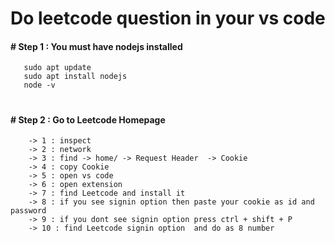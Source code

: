 
# Do leetcode question in your vs code

#### # Step 1 : You must have nodejs installed
```
   sudo apt update
   sudo apt install nodejs
   node -v
```
#
#### # Step 2 : Go to Leetcode Homepage
```
    -> 1 : inspect
    -> 2 : network
    -> 3 : find -> home/ -> Request Header  -> Cookie
    -> 4 : copy Cookie
    -> 5 : open vs code
    -> 6 : open extension
    -> 7 : find Leetcode and install it
    -> 8 : if you see signin option then paste your cookie as id and password
    -> 9 : if you dont see signin option press ctrl + shift + P 
    -> 10 : find Leetcode signin option  and do as 8 number
```